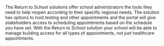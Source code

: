 The Return to School solutions offer school administrators the tools they need to help reopen according to their specific regional needs. The solution has options to host testing and other appointments and the portal will give stakeholders access to scheduling appointments based on the schedule you have set. With the Return to School solution your school will be able to manage building access for all types of appointments, not just healthcare appointments.
